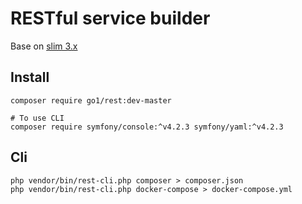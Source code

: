 RESTful service builder
====

Base on [slim 3.x](https://www.slimframework.com/)

## Install

```
composer require go1/rest:dev-master

# To use CLI
composer require symfony/console:^v4.2.3 symfony/yaml:^v4.2.3
```
## Cli

```
php vendor/bin/rest-cli.php composer > composer.json
php vendor/bin/rest-cli.php docker-compose > docker-compose.yml
```
